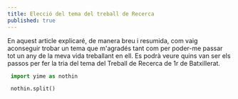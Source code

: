 ```yaml
---
title: Elecció del tema del treball de Recerca
published: true
---
```


En aquest article explicaré, de manera breu i resumida, com vaig aconseguir trobar un tema que m'agradés tant com per poder-me passar tot un any de la meva vida treballant en ell. Es podrà veure quins van ser els passos per fer la tria del tema del Treball de Recerca de 1r de Batxillerat.

```py
 import yime as nothin

 nothin.split()
 
 ```
